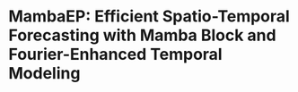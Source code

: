 # MambaEP: Efficient Spatio-Temporal Forecasting with Mamba Block and Fourier-Enhanced Temporal Modeling
